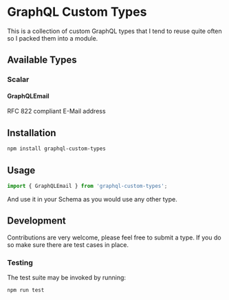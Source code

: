 # GraphQL Custom Types
This is a collection of custom GraphQL types that I tend to reuse quite often so I packed them into a module.

## Available Types
### Scalar
#### GraphQLEmail
RFC 822 compliant E-Mail address

## Installation
```Bash
npm install graphql-custom-types
```

## Usage
```JavaScript
import { GraphQLEmail } from 'graphql-custom-types';
```

And use it in your Schema as you would use any other type.

## Development
Contributions are very welcome, please feel free to submit a type. If you do so make sure there are test cases in place.

### Testing
The test suite may be invoked by running:
```Bash
npm run test
```
